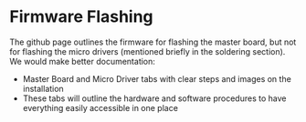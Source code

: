 # Firmware Flashing

The github page outlines the firmware for flashing the master board, but not for flashing the micro drivers (mentioned briefly in the soldering section). We would make better documentation:
- Master Board and Micro Driver tabs with clear steps and images on the installation
- These tabs will outline the hardware and software procedures to have everything easily accessible in one place
